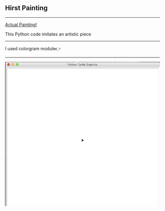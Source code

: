 <h2>Hirst Painting</h2>
<hr>
<a href='https://www.artsy.net/artist-series/damien-hirst-spots'>Actual Painting!</a>
<p>This Python code imitates an artistic piece</p>
<hr>
<span>I used colorgram module👉 <span><a href='https://pypi.org/project/colorgram.py/'Colorgram.py!</a>
<hr>
<img src='hirst_painting.gif' alt=hirst_painting/>
